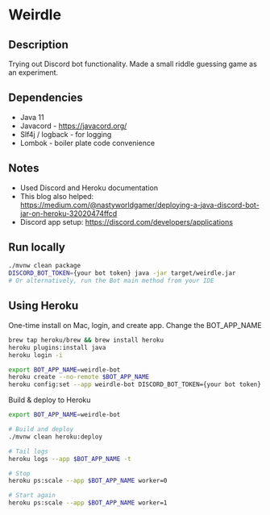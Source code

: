 # Weirdle

## Description

Trying out Discord bot functionality. Made a small riddle guessing game as an experiment.

## Dependencies

- Java 11
- Javacord - https://javacord.org/
- Slf4j / logback - for logging
- Lombok - boiler plate code convenience

## Notes

- Used Discord and Heroku documentation
- This blog also helped: https://medium.com/@nastyworldgamer/deploying-a-java-discord-bot-jar-on-heroku-32020474ffcd
- Discord app setup: https://discord.com/developers/applications

## Run locally

```bash
./mvnw clean package
DISCORD_BOT_TOKEN={your bot token} java -jar target/weirdle.jar
# Or alternatively, run the Bot main method from your IDE
```

## Using Heroku

One-time install on Mac, login, and create app. Change the BOT_APP_NAME

```bash
brew tap heroku/brew && brew install heroku
heroku plugins:install java
heroku login -i

export BOT_APP_NAME=weirdle-bot
heroku create --no-remote $BOT_APP_NAME
heroku config:set --app weirdle-bot DISCORD_BOT_TOKEN={your bot token}
```

Build & deploy to Heroku

```bash
export BOT_APP_NAME=weirdle-bot

# Build and deploy
./mvnw clean heroku:deploy

# Tail logs
heroku logs --app $BOT_APP_NAME -t

# Stop
heroku ps:scale --app $BOT_APP_NAME worker=0

# Start again
heroku ps:scale --app $BOT_APP_NAME worker=1
```


